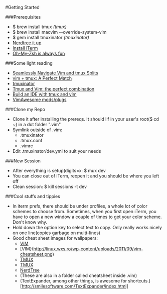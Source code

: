#Getting Started

###Prerequisites

  * $ brew install tmux _(tmux)_
  * $ brew install macvim --override-system-vim
  * $ gem install tmuxinator _(tmuxinator)_
  * [Nerdtree it up](https://github.com/scrooloose/nerdtree)
  * [Install iTerm](http://www.iterm2.com/downloads/stable/iTerm2_v2_0.zip)
  * [Oh-My-Zsh is always fun](https://github.com/robbyrussell/oh-my-zsh)

###Some light reading
  * [Seamlessly Navigate Vim and tmux Splits](https://robots.thoughtbot.com/seamlessly-navigate-vim-and-tmux-splits)
  * [vim + tmux: A Perfect Match](https://teamgaslight.com/blog/vim-plus-tmux-a-perfect-match)
  * [tmuxinator](https://github.com/tmuxinator/tmuxinator)
  * [Tmux and Vim: the perfect combination](http://tilvim.com/2014/07/30/tmux-and-vim.html)
  * [Build an IDE with tmux and vim](http://alexyoung.org/2011/12/19/build-an-ide-with-tmux-and-vim/)
  * [VimAwesome mods/plugs](http://vimawesome.com/)
  
###Clone my Repo
  * Clone it after installing the prereqs. It should lif in your user's root($ cd ~) in a dot folder ".vim"
  * Symlink outside of .vim:  
    * .tmuxinator
	* .tmux.conf
	* .vimrc
  * Edit .tmuxinator/dev.yml to suit your needs

###New Session
  * After everything is setup(digits=x: $ mux dev
  * You can close out of iTerm, reopen it and you should be where you left off
  * Clean session: $ kill sessions -t dev

###Cool stuffs and tippies
  * In iterm prefs, there should be under profiles, a whole lot of color schemes to choose from. Sometimes, when you first open iTerm, you have to open a new window a couple of times to get your color scheme. Don't know why.
  * Hold down the option key to select text to copy. Only really works nicely on one line(copies garbage on multi-lines)
  * Good cheat sheet images for wallpapers:  
    * [VIM](https://cdn.shopify.com/s/files/1/0165/4168/files/digital-preview-letter.png)
	* [VIM}(http://linux.wxs.ro/wp-content/uploads/2011/09/vim-cheatsheet.png)
	* [TMUX](http://www.clintoncurry.net/wp-content/uploads/2013/11/tmux-cheatsheet.png)
    * [TMUX](http://tim.gremalm.se/wp-content/uploads/2013/10/Cheat-Sheet-tmux.png)
	* [NerdTree](http://www.cheatography.com/storage/thumb/stepk_vim-nerdtree.600.jpg)
	* (These are also in a folder called cheatsheet inside .vim)
	* (TextExpander, among other things, is awesome for shortcuts.)[http://smilesoftware.com/TextExpander/index.html]
